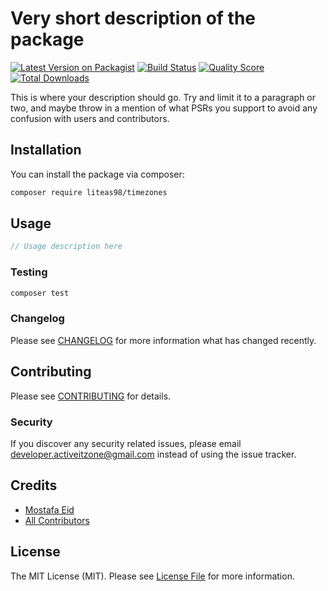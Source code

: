 # Very short description of the package

[![Latest Version on Packagist](https://img.shields.io/packagist/v/liteas98/timezones.svg?style=flat-square)](https://packagist.org/packages/liteas98/timezones)
[![Build Status](https://img.shields.io/travis/liteas98/timezones/master.svg?style=flat-square)](https://travis-ci.org/liteas98/timezones)
[![Quality Score](https://img.shields.io/scrutinizer/g/liteas98/timezones.svg?style=flat-square)](https://scrutinizer-ci.com/g/liteas98/timezones)
[![Total Downloads](https://img.shields.io/packagist/dt/liteas98/timezones.svg?style=flat-square)](https://packagist.org/packages/liteas98/timezones)

This is where your description should go. Try and limit it to a paragraph or two, and maybe throw in a mention of what PSRs you support to avoid any confusion with users and contributors.

## Installation

You can install the package via composer:

```bash
composer require liteas98/timezones
```

## Usage

``` php
// Usage description here
```

### Testing

``` bash
composer test
```

### Changelog

Please see [CHANGELOG](CHANGELOG.md) for more information what has changed recently.

## Contributing

Please see [CONTRIBUTING](CONTRIBUTING.md) for details.

### Security

If you discover any security related issues, please email developer.activeitzone@gmail.com instead of using the issue tracker.

## Credits

- [Mostafa Eid](https://github.com/liteas98)
- [All Contributors](../../contributors)

## License

The MIT License (MIT). Please see [License File](LICENSE.md) for more information.
